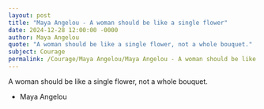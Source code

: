 ```yaml
---
layout: post
title: "Maya Angelou - A woman should be like a single flower"
date: 2024-12-28 12:00:00 -0000
author: Maya Angelou
quote: "A woman should be like a single flower, not a whole bouquet."
subject: Courage
permalink: /Courage/Maya Angelou/Maya Angelou - A woman should be like a single flower
---
```


A woman should be like a single flower, not a whole bouquet.

- Maya Angelou

